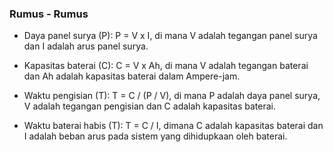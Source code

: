 ### Rumus - Rumus

- Daya panel surya (P):
P = V x I, di mana V adalah tegangan panel surya dan I adalah arus panel surya.

- Kapasitas baterai (C):
C = V x Ah, di mana V adalah tegangan baterai dan Ah adalah kapasitas baterai dalam Ampere-jam.

- Waktu pengisian (T):
T = C / (P / V), di mana P adalah daya panel surya, V adalah tegangan pengisian dan C adalah kapasitas baterai.

- Waktu baterai habis (T):
T = C / I, dimana C adalah kapasitas baterai dan I adalah beban arus pada sistem yang dihidupkaan oleh baterai.